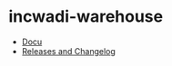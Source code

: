 # incwadi-warehouse

- [Docu](https://github.com/incwadi-warehouse/docu)
- [Releases and Changelog](https://github.com/incwadi-warehouse/docu/releases)
